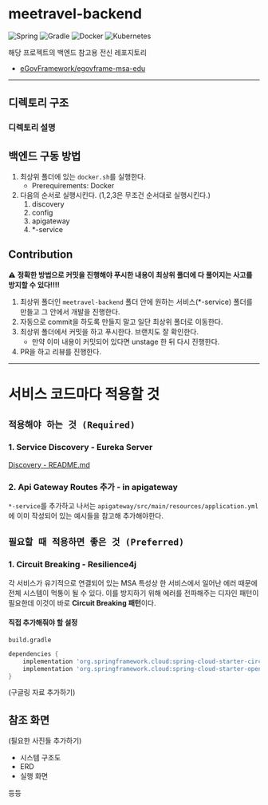 # meetravel-backend

![Spring](https://img.shields.io/badge/Spring_Boot-F2F4F9?style=for-the-badge&logo=spring-boot)
![Gradle](https://img.shields.io/badge/Gradle-02303A.svg?style=for-the-badge&logo=Gradle&logoColor=white)
![Docker](https://img.shields.io/badge/docker-%230db7ed.svg?style=for-the-badge&logo=docker&logoColor=white)
![Kubernetes](https://img.shields.io/badge/kubernetes-%23326ce5.svg?style=for-the-badge&logo=kubernetes&logoColor=white)

해당 프로젝트의 백엔드 참고용 전신 레포지토리
- [eGovFramework/egovframe-msa-edu](https://github.com/eGovFramework/egovframe-msa-edu)

---

## 디렉토리 구조

### 디렉토리 설명

## 백엔드 구동 방법

1. 최상위 폴더에 있는 `docker.sh`를 실행한다.
   - Prerequirements: Docker
2. 다음의 순서로 실행시킨다. (1,2,3은 무조건 순서대로 실행시킨다.)
   1. discovery
   2. config
   3. apigateway
   4. *-service

## Contribution

⚠️ **정확한 방법으로 커밋을 진행해야 푸시한 내용이 최상위 폴더에 다 풀어지는 사고를 방지할 수 있다‼️‼️**

1. 최상위 폴더인 `meetravel-backend` 폴더 안에 원하는 서비스(*-service) 폴더를 만들고 그 안에서 개발을 진행한다.
2. 자동으로 commit을 하도록 만들지 말고 일단 최상위 폴더로 이동한다.
3. 최상위 폴더에서 커밋을 하고 푸시한다. 브랜치도 잘 확인한다.
   - 만약 이미 내용이 커밋되어 있다면 unstage 한 뒤 다시 진행한다.
4. PR을 하고 리뷰를 진행한다.

---

# 서비스 코드마다 적용할 것

## `적용해야 하는 것 (Required)`

### 1. **Service Discovery** - Eureka Server

[Discovery - README.md](https://github.com/meetravel-official/meetravel-backend/blob/main/discovery/README.md#서비스-등록을-위한-설정)

### 2. **Api Gateway Routes 추가** - in apigateway

`*-service`를 추가하고 나서는 `apigateway/src/main/resources/application.yml`에 이미 작성되어 있는 예시들을 참고해 추가해야한다.

## `필요할 때 적용하면 좋은 것 (Preferred)`

### 1. **Circuit Breaking** - Resilience4j

각 서비스가 유기적으로 연결되어 있는 MSA 특성상 한 서비스에서 일어난 에러 때문에 전체 시스템이 먹통이 될 수 있다.
이를 방지하기 위해 에러를 전파해주는 디자인 패턴이 필요한데 이것이 바로 **Circuit Breaking 패턴**이다.

#### 직접 추가해줘야 할 설정

`build.gradle`
```groovy
dependencies {
    implementation 'org.springframework.cloud:spring-cloud-starter-circuitbreaker-resilience4j'
    implementation 'org.springframework.cloud:spring-cloud-starter-openfeign'
}
```

(구글링 자료 추가하기)

## 참조 화면

(필요한 사진들 추가하기)
- 시스템 구조도
- ERD
- 실행 화면

등등
